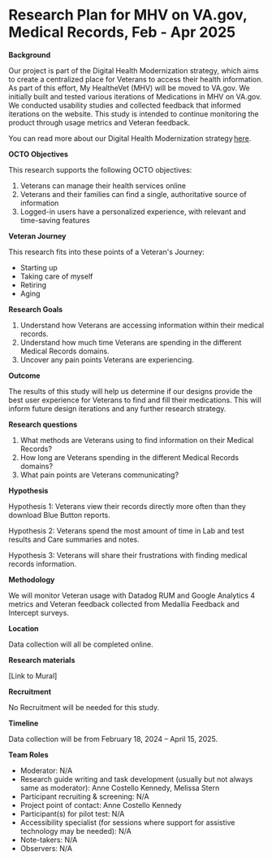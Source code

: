 # Research Plan for MHV on VA.gov, Medical Records, Feb - Apr 2025

**Background**

Our project is part of the Digital Health Modernization strategy, which aims to create a centralized place for Veterans to access their health information. As part of this effort, My HealtheVet (MHV) will be moved to VA.gov. We initially built and tested various iterations of Medications in MHV on VA.gov. We conducted usability studies and collected feedback that informed iterations on the website. This study is intended to continue monitoring the product through usage metrics and Veteran feedback.

You can read more about our Digital Health Modernization strategy [here](https://github.com/department-of-veterans-affairs/va.gov-team/tree/master/products/health-care/digital-health-modernization/product).

**OCTO Objectives**

This research supports the following OCTO objectives:

1. Veterans can manage their health services online
2. Veterans and their families can find a single, authoritative source of information
3. Logged-in users have a personalized experience, with relevant and time-saving features

**Veteran Journey**

This research fits into these points of a Veteran's Journey:

- Starting up
- Taking care of myself
- Retiring
- Aging

**Research Goals**

1. Understand how Veterans are accessing information within their medical records.
2. Understand how much time Veterans are spending in the different Medical Records domains.
3. Uncover any pain points Veterans are experiencing.

**Outcome**

The results of this study will help us determine if our designs provide the best user experience for Veterans to find and fill their medications. This will inform future design iterations and any further research strategy.

**Research questions**

1. What methods are Veterans using to find information on their Medical Records?
2. How long are Veterans spending in the different Medical Records domains?
3. What pain points are Veterans communicating?

**Hypothesis**

Hypothesis 1: Veterans view their records directly more often than they download Blue Button reports.

Hypothesis 2: Veterans spend the most amount of time in Lab and test results and Care summaries and notes.

Hypothesis 3: Veterans will share their frustrations with finding medical records information.

**Methodology**

We will monitor Veteran usage with Datadog RUM and Google Analytics 4 metrics and Veteran feedback collected from Medallia Feedback and Intercept surveys.

**Location**

Data collection will all be completed online.

**Research materials**

\[Link to Mural\]

**Recruitment**

No Recruitment will be needed for this study.

**Timeline**

Data collection will be from February 18, 2024 – April 15, 2025.

**Team Roles**

- Moderator: N/A
- Research guide writing and task development (usually but not always same as moderator): Anne Costello Kennedy, Melissa Stern
- Participant recruiting & screening: N/A
- Project point of contact: Anne Costello Kennedy
- Participant(s) for pilot test: N/A
- Accessibility specialist (for sessions where support for assistive technology may be needed): N/A
- Note-takers: N/A
- Observers: N/A
